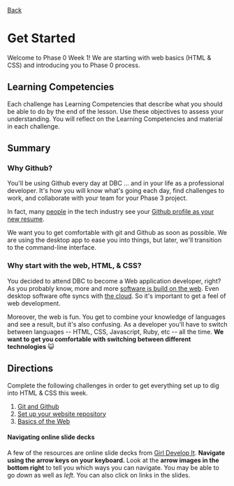 [Back](../)

# Get Started

Welcome to Phase 0 Week 1! We are starting with web basics (HTML & CSS) and introducing you to Phase 0 process.

## Learning Competencies
Each challenge has Learning Competencies that describe what you should be able to do by the end of the lesson. Use these objectives to assess your understanding. You will reflect on the Learning Competencies and material in each challenge. 

## Summary

### Why Github?

You'll be using Github every day at DBC ... and in your life as a professional developer.  It's how you will know what's going each day, find challenges to work, and collaborate with your team for your Phase 3 project.

In fact, many [people](https://twitter.com/jeresig/status/33968704983138304) in the tech industry see your [Github profile as your new resume](http://code.dblock.org/github-is-your-new-resume).

We want you to get comfortable with git and Github as soon as possible.  We are using the desktop app to ease you into things, but later, we'll transition to the command-line interface.

### Why start with the web, HTML, & CSS?

You decided to attend DBC to become a Web application developer, right? As you probably know, more and more [software is build on the web](http://skillcrush.com/2012/08/08/saas/). Even desktop software ofte syncs with [the cloud](http://skillcrush.com/2012/04/19/the-cloud/). So it's important to get a feel of web development. 


Moreover, the web is fun. You get to combine your knowledge of languages and see a result, but it's also confusing. As a developer you'll have to switch between languages -- HTML, CSS, Javascript, Ruby, etc -- all the time. **We want to get you comfortable with switching between different technologies** :smiley_cat:

## Directions

Complete the following challenges in order to get everything set up to dig into HTML & CSS this week.

1. [Git and Github](1_git_and_github.md)
2. [Set up your website repository](2_set_up_repo.md)
3. [Basics of the Web](3_web_basics.md)

#### Navigating online slide decks

A few of the resources are online slide decks from [Girl Develop It](http://www.girldevelopit.com).  **Navigate using the arrow keys on your keyboard.** Look at the **arrow images in the bottom right** to tell you which ways you can navigate.  You may be able to go *down* as well as *left*. You can also click on links in the slides.
